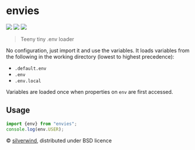# envies
[![](https://img.shields.io/npm/v/envies.svg?style=flat)](https://www.npmjs.org/package/envies) [![](https://img.shields.io/npm/dm/envies.svg)](https://www.npmjs.org/package/envies) [![](https://packagephobia.com/badge?p=envies)](https://packagephobia.com/result?p=envies)

>  Teeny tiny .env loader

No configuration, just import it and use the variables. It loads variables from the following in the working directory (lowest to highest precedence):

- `.default.env`
- `.env`
- `.env.local`

Variables are loaded once when properties on `env` are first accessed.

## Usage
```js
import {env} from "envies";
console.log(env.USER);
```

© [silverwind](https://github.com/silverwind), distributed under BSD licence
